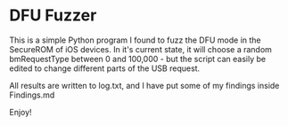 # DFU Fuzzer

This is a simple Python program I found to fuzz the DFU mode in the SecureROM of iOS devices. In it's current state, it will choose a random bmRequestType between 0 and 100,000 - but the script can easily be edited to change different parts of the USB request.

All results are written to log.txt, and I have put some of my findings inside Findings.md

Enjoy!